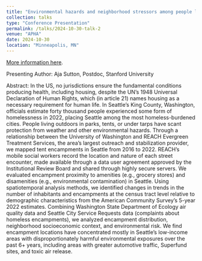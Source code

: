 ```yaml
---
title: "Environmental hazards and neighborhood stressors among people living outdoors in Seattle, Washington"
collection: talks
type: "Conference Presentation"
permalink: /talks/2024-10-30-talk-2
venue: "APHA"
date: 2024-10-30
location: "Minneapolis, MN"
---
```


[More information here]([http://example2.com](https://apha.confex.com/apha/2024/meetingapp.cgi/Paper/557370)).

Presenting Author: Aja Sutton, Postdoc, Stanford University



Abstract: In the US, no jurisdictions ensure the fundamental conditions producing health, including housing, despite the UN’s 1948 Universal Declaration of Human Rights, which (in article 21) names housing as a necessary requirement for human life. In Seattle’s King County, Washington, officials estimate forty thousand people experienced some form of homelessness in 2022, placing Seattle among the most homeless-burdened cities. People living outdoors in parks, tents, or under tarps have scant protection from weather and other environmental hazards. Through a relationship between the University of Washington and REACH Evergreen Treatment Services, the area’s largest outreach and stabilization provider, we mapped tent encampments in Seattle from 2016 to 2022. REACH’s mobile social workers record the location and nature of each street encounter, made available through a data user agreement approved by the Institutional Review Board and shared through highly secure servers. We evaluated encampment proximity to amenities (e.g., grocery stores) and disamenities (e.g., environmental contamination) in Seattle. Using spatiotemporal analysis methods, we identified changes in trends in the number of inhabitants and encampments at the census tract level relative to demographic characteristics from the American Community Survey’s 5-year 2022 estimates. Combining Washington State Department of Ecology air quality data and Seattle City Service Requests data (complaints about homeless encampments), we analyzed encampment distribution, neighborhood socioeconomic context, and environmental risk. We find encampment locations have concentrated mostly in Seattle’s low-income areas with disproportionately harmful environmental exposures over the past 6+ years, including areas with greater automotive traffic, Superfund sites, and toxic air release.
